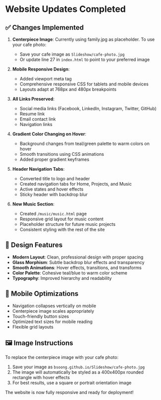 # Website Updates Completed

## ✅ Changes Implemented

1. **Centerpiece Image**: Currently using family.jpg as placeholder. To use your cafe photo:
   - Save your cafe image as `Slideshow/cafe-photo.jpg`
   - Or update line 27 in `index.html` to point to your preferred image

2. **Mobile Responsive Design**: 
   - Added viewport meta tag
   - Comprehensive responsive CSS for tablets and mobile devices
   - Layouts adapt at 768px and 480px breakpoints

3. **All Links Preserved**:
   - Social media links (Facebook, LinkedIn, Instagram, Twitter, GitHub)
   - Resume link
   - Email contact link
   - Navigation links

4. **Gradient Color Changing on Hover**:
   - Background changes from teal/green palette to warm colors on hover
   - Smooth transitions using CSS animations
   - Added proper gradient keyframes

5. **Header Navigation Tabs**:
   - Converted title to logo and header
   - Created navigation tabs for Home, Projects, and Music
   - Active states and hover effects
   - Sticky header with backdrop blur

6. **New Music Section**:
   - Created `/music/music.html` page
   - Responsive grid layout for music content
   - Placeholder structure for future music projects
   - Consistent styling with the rest of the site

## 🎨 Design Features

- **Modern Layout**: Clean, professional design with proper spacing
- **Glass Morphism**: Subtle backdrop blur effects and transparency
- **Smooth Animations**: Hover effects, transitions, and transforms
- **Color Palette**: Cohesive teal/blue to warm color scheme
- **Typography**: Improved hierarchy and readability

## 📱 Mobile Optimizations

- Navigation collapses vertically on mobile
- Centerpiece image scales appropriately
- Touch-friendly button sizes
- Optimized text sizes for mobile reading
- Flexible grid layouts

## 🖼️ Image Instructions

To replace the centerpiece image with your cafe photo:
1. Save your image as `bsoong.github.io/Slideshow/cafe-photo.jpg`
2. The image will automatically be styled as a 400x400px rounded rectangle with hover effects
3. For best results, use a square or portrait orientation image

The website is now fully responsive and ready for deployment!